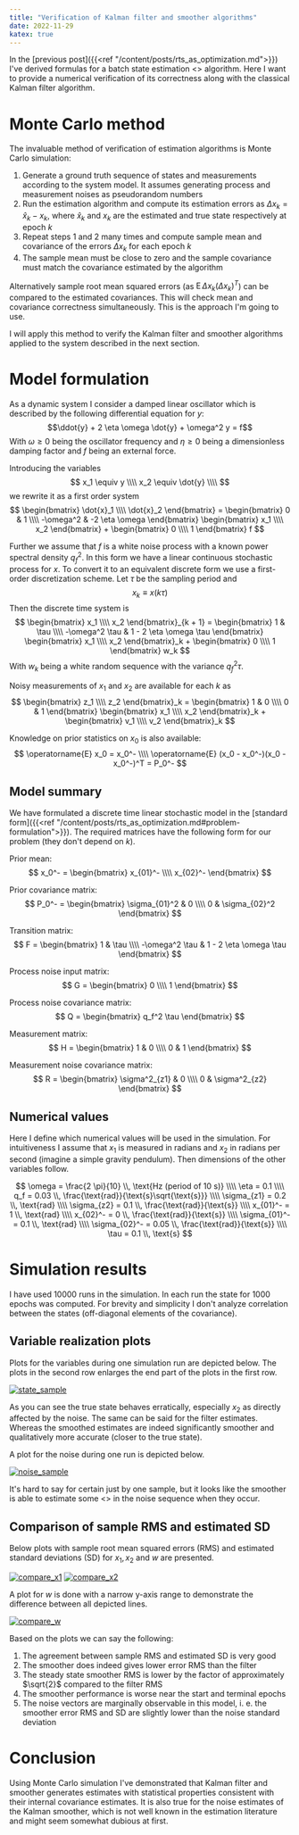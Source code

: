 ```yaml
---
title: "Verification of Kalman filter and smoother algorithms"
date: 2022-11-29
katex: true
---
```


In the [previous post]({{<ref "/content/posts/rts_as_optimization.md">}}) I've derived formulas for a batch state estimation <<Kalman smoother>> algorithm.
Here I want to provide a numerical verification of its correctness along with the classical Kalman filter algorithm.

# Monte Carlo method

The invaluable method of verification of estimation algorithms is Monte Carlo simulation:

1. Generate a ground truth sequence of states and measurements according to the system model. 
   It assumes generating process and measurement noises as pseudorandom numbers
2. Run the estimation algorithm and compute its estimation errors as $\Delta x_k = \hat{x}_k - x_k$, 
   where $\hat{x}_k$ and $x_k$ are the estimated and true state respectively at epoch $k$
3. Repeat steps 1 and 2 many times and compute sample mean and covariance of the errors $\Delta x_k$ for each epoch $k$
4. The sample mean must be close to zero and the sample covariance must match the covariance estimated by the algorithm

Alternatively sample root mean squared errors (as $\operatorname{E} \Delta x_k (\Delta x_k)^T$) can be compared to the estimated covariances.
This will check mean and covariance correctness simultaneously. 
This is the approach I'm going to use.

I will apply this method to verify the Kalman filter and smoother algorithms applied to the system described in the next section.

# Model formulation

As a dynamic system I consider a damped linear oscillator which is described by the following differential equation for $y$:
$$\ddot{y} + 2 \eta \omega \dot{y} + \omega^2 y = f$$
With $\omega \geq 0$ being the oscillator frequency and $\eta \geq 0$ being a dimensionless damping factor and $f$ being an external force.

Introducing the variables
$$
x_1 \equiv y \\\\
x_2 \equiv \dot{y} \\\\
$$
we rewrite it as a first order system
$$
\begin{bmatrix}
\dot{x}_1 \\\\
\dot{x}_2
\end{bmatrix} = \begin{bmatrix}
0 & 1 \\\\
-\omega^2 & -2 \eta \omega
\end{bmatrix} \begin{bmatrix}
x_1 \\\\
x_2
\end{bmatrix} + \begin{bmatrix}
0 \\\\
1
\end{bmatrix} f
$$

Further we assume that $f$ is a white noise process with a known power spectral density $q_f^2$.
In this form we have a linear continuous stochastic process for $x$.
To convert it to an equivalent discrete form we use a first-order discretization scheme.
Let $\tau$ be the sampling period and 
$$
x_k \equiv x(k \tau)
$$
Then the discrete time system is
$$
\begin{bmatrix}
x_1 \\\\
x_2
\end{bmatrix}_{k + 1} = \begin{bmatrix}
1 & \tau \\\\
-\omega^2 \tau & 1 - 2 \eta \omega \tau 
\end{bmatrix} \begin{bmatrix}
x_1 \\\\
x_2
\end{bmatrix}_k + \begin{bmatrix}
0 \\\\ 
1
\end{bmatrix} w_k
$$
With $w_k$ being a white random sequence with the variance $q_f^2 \tau$.

Noisy measurements of $x_1$ and $x_2$ are available for each $k$ as
$$
\begin{bmatrix}
z_1 \\\\
z_2
\end{bmatrix}_k = 
\begin{bmatrix}
1 & 0 \\\\
0 & 1
\end{bmatrix} \begin{bmatrix}
x_1 \\\\
x_2 
\end{bmatrix}_k + \begin{bmatrix}
v_1 \\\\
v_2
\end{bmatrix}_k
$$

Knowledge on prior statistics on $x_0$ is also available:
$$
\operatorname{E} x_0 = x_0^- \\\\
\operatorname{E} (x_0 - x_0^-)(x_0 - x_0^-)^T = P_0^-
$$


## Model summary

We have formulated a discrete time linear stochastic model in the [standard form]({{<ref "/content/posts/rts_as_optimization.md#problem-formulation">}}).
The required matrices have the following form for our problem (they don't depend on $k$).

Prior mean:
$$
x_0^- = \begin{bmatrix}
x_{01}^- \\\\
x_{02}^-
\end{bmatrix}
$$

Prior covariance matrix:
$$
P_0^- = \begin{bmatrix}
\sigma_{01}^2 & 0 \\\\
0 & \sigma_{02}^2
\end{bmatrix}
$$

Transition matrix:
$$
F = \begin{bmatrix}
1 & \tau \\\\
-\omega^2 \tau & 1 - 2 \eta \omega \tau 
\end{bmatrix} 
$$

Process noise input matrix:
$$
G = \begin{bmatrix}
0 \\\\
1
\end{bmatrix}
$$

Process noise covariance matrix:
$$
Q = \begin{bmatrix}
q_f^2 \tau
\end{bmatrix}
$$

Measurement matrix:
$$
H = \begin{bmatrix}
1 & 0 \\\\
0 & 1
\end{bmatrix}
$$

Measurement noise covariance matrix:
$$
R = \begin{bmatrix}
\sigma^2_{z1} & 0 \\\\
0 & \sigma^2_{z2}
\end{bmatrix}
$$

## Numerical values

Here I define which numerical values will be used in the simulation.
For intuitiveness I assume that $x_1$ is measured in radians and $x_2$ in radians per second (imagine a simple gravity pendulum).
Then dimensions of the other variables follow.

$$
\omega = \frac{2 \pi}{10} \\, \text{Hz (period of 10 s)} \\\\
\eta = 0.1 \\\\
q_f = 0.03 \\, \frac{\text{rad}}{\text{s}\sqrt{\text{s}}} \\\\
\sigma_{z1} = 0.2 \\, \text{rad} \\\\
\sigma_{z2} = 0.1 \\, \frac{\text{rad}}{\text{s}} \\\\
x_{01}^- = 1 \\, \text{rad}  \\\\
x_{02}^- = 0 \\, \frac{\text{rad}}{\text{s}} \\\\
\sigma_{01}^- = 0.1 \\, \text{rad} \\\\
\sigma_{02}^- = 0.05 \\, \frac{\text{rad}}{\text{s}} \\\\
\tau = 0.1 \\, \text{s}
$$

# Simulation results

I have used 10000 runs in the simulation. 
In each run the state for 1000 epochs was computed.
For brevity and simplicity I don't analyze correlation between the states (off-diagonal elements of the covariance).

## Variable realization plots

Plots for the variables during one simulation run are depicted below.
The plots in the second row enlarges the end part of the plots in the first row.

[![state_sample](figs/state_sample.svg)](figs/state_sample.svg)

As you can see the true state behaves erratically, especially $x_2$ as directly affected by the noise.
The same can be said for the filter estimates.
Whereas the smoothed estimates are indeed significantly smoother and qualitatively more accurate (closer to the true state).

A plot for the noise during one run is depicted below.

[![noise_sample](figs/noise_sample.svg)](figs/noise_sample.svg)

It's hard to say for certain just by one sample, but it looks like the smoother is able to estimate some <<trends>> in the noise sequence when they occur.

## Comparison of sample RMS and estimated SD

Below plots with sample root mean squared errors (RMS) and estimated standard deviations (SD) for $x_1, x_2$ and $w$ are presented.

[![compare_x1](figs/compare_x1.svg)](figs/compare_x1.svg)
[![compare_x2](figs/compare_x2.svg)](figs/compare_x2.svg)

A plot for $w$ is done with a narrow y-axis range to demonstrate the difference between all depicted lines.

[![compare_w](figs/compare_w.svg)](figs/compare_w.svg)

Based on the plots we can say the following:

1. The agreement between sample RMS and estimated SD is very good
2. The smoother does indeed gives lower error RMS than the filter
3. The steady state smoother RMS is lower by the factor of approximately $\sqrt{2}$ compared to the filter RMS
4. The smoother performance is worse near the start and terminal epochs
5. The noise vectors are marginally observable in this model, i. e. the smoother error RMS and SD are slightly lower than the noise standard deviation

# Conclusion

Using Monte Carlo simulation I've demonstrated that Kalman filter and smoother generates estimates with statistical properties consistent with their internal covariance estimates.
It is also true for the noise estimates of the Kalman smoother, which is not well known in the estimation literature and might seem somewhat dubious at first.
